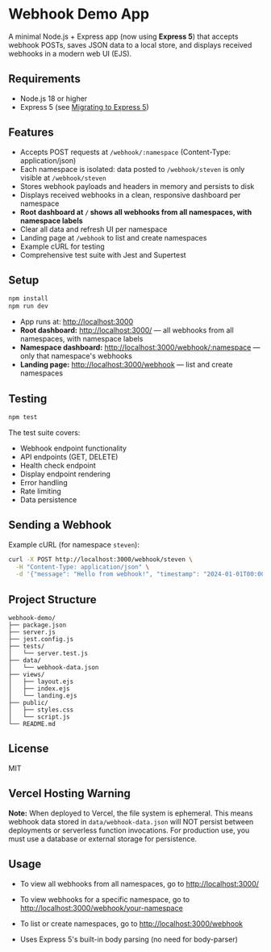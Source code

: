 # Webhook Demo App

A minimal Node.js + Express app (now using **Express 5**) that accepts webhook POSTs, saves JSON data to a local store, and displays received webhooks in a modern web UI (EJS).

## Requirements
- Node.js 18 or higher
- Express 5 (see [Migrating to Express 5](https://expressjs.com/en/guide/migrating-5.html))

## Features
- Accepts POST requests at `/webhook/:namespace` (Content-Type: application/json)
- Each namespace is isolated: data posted to `/webhook/steven` is only visible at `/webhook/steven`
- Stores webhook payloads and headers in memory and persists to disk
- Displays received webhooks in a clean, responsive dashboard per namespace
- **Root dashboard at `/` shows all webhooks from all namespaces, with namespace labels**
- Clear all data and refresh UI per namespace
- Landing page at `/webhook` to list and create namespaces
- Example cURL for testing
- Comprehensive test suite with Jest and Supertest

## Setup

```bash
npm install
npm run dev
```

- App runs at: [http://localhost:3000](http://localhost:3000)
- **Root dashboard:** [http://localhost:3000/](http://localhost:3000/) — all webhooks from all namespaces, with namespace labels
- **Namespace dashboard:** [http://localhost:3000/webhook/:namespace](http://localhost:3000/webhook/:namespace) — only that namespace's webhooks
- **Landing page:** [http://localhost:3000/webhook](http://localhost:3000/webhook) — list and create namespaces

## Testing

```bash
npm test
```

The test suite covers:
- Webhook endpoint functionality
- API endpoints (GET, DELETE)
- Health check endpoint
- Display endpoint rendering
- Error handling
- Rate limiting
- Data persistence

## Sending a Webhook

Example cURL (for namespace `steven`):
```bash
curl -X POST http://localhost:3000/webhook/steven \
  -H "Content-Type: application/json" \
  -d '{"message": "Hello from webhook!", "timestamp": "2024-01-01T00:00:00Z"}'
```

## Project Structure
```
webhook-demo/
├── package.json
├── server.js
├── jest.config.js
├── tests/
│   └── server.test.js
├── data/
│   └── webhook-data.json
├── views/
│   ├── layout.ejs
│   ├── index.ejs
│   └── landing.ejs
├── public/
│   ├── styles.css
│   └── script.js
└── README.md
```

## License
MIT 

## Vercel Hosting Warning

**Note:** When deployed to Vercel, the file system is ephemeral. This means webhook data stored in `data/webhook-data.json` will NOT persist between deployments or serverless function invocations. For production use, you must use a database or external storage for persistence. 

## Usage

- To view all webhooks from all namespaces, go to [http://localhost:3000/](http://localhost:3000/)
- To view webhooks for a specific namespace, go to [http://localhost:3000/webhook/your-namespace](http://localhost:3000/webhook/your-namespace)
- To list or create namespaces, go to [http://localhost:3000/webhook](http://localhost:3000/webhook) 

- Uses Express 5's built-in body parsing (no need for body-parser) 